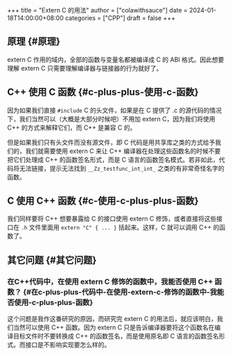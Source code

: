 +++
title = "Extern C 的用法"
author = ["colawithsauce"]
date = 2024-01-18T14:00:00+08:00
categories = ["CPP"]
draft = false
+++

## 原理 {#原理}

extern C 作用的域内，全部的函数与变量名都被编译成 C 的 ABI 格式。因此想要理解 extern C 只需要理解编译器与链接器的行为就好了。


## C++ 使用 C 函数 {#c-plus-plus-使用-c-函数}

因为如果我们直接 `#include` C 的头文件，如果是在 C 提供了 .c 的源代码的情况下，我们当然可以（大概是大部分时候吧）不用加 extern C，因为我们将使用 C++ 的方式来解释它们，而 C++ 是兼容 C 的。

但是如果我们只有头文件而没有源文件，即 C 代码是用共享库之类的方式给予我们的，我们就需要使用 extern C 来让 C++ 编译器在处理这些函数名的时候不要把它们处理成 C++ 的函数签名形式，而是 C 语言的函数签名模式。若非如此，代码将无法链接，提示无法找到 `__Zz_testfunc_int_int_` 之类的有非常奇怪名字的函数。


## C 使用 C++ 函数 {#c-使用-c-plus-plus-函数}

我们同样要将 C++ 想要暴露给 C 的接口使用 extern C 修饰，或者直接将这些接口在 `.h` 文件里面用 `extern "C" { ... }` 括起来。这样，C 就可以调用 C++ 的函数了。


## 其它问题 {#其它问题}


### 在C++代码中，在使用 extern C 修饰的函数中，我能否使用 C++ 函数？ {#在c-plus-plus-代码中-在使用-extern-c-修饰的函数中-我能否使用-c-plus-plus-函数}

这个问题是我作这番研究的原因，而研究完 extern C 的用法后，就应该明白，我们当然可以使用 C++ 函数。因为 extern C 只是告诉编译器要将这个函数名在编译目标文件时不要转换成 C++ 的函数签名，而是使用原名即 C 语言的函数签名形式。而接口是不影响实现要怎么样的。
